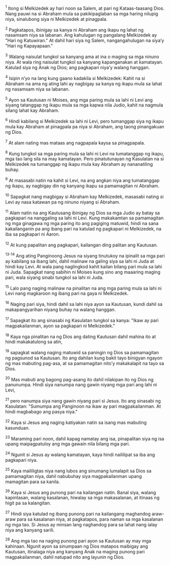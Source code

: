 <sup>1</sup>
Itong si Melkizedek ay hari noon sa Salem, at pari ng Kataas-taasang Dios. Nang pauwi na si Abraham mula sa pakikipaglaban sa mga haring nilupig niya, sinalubong siya ni Melkizedek at pinagpala. 

<sup>2</sup>
Pagkatapos, ibinigay sa kanya ni Abraham ang ikapu ng lahat ng nasamsam niya sa labanan. Ang kahulugan ng pangalang Melkizedek ay "Hari ng Katuwiran." At dahil hari siya ng Salem, nangangahulugan na siyaʼy "Hari ng Kapayapaan." 

<sup>3</sup>
Walang naisulat tungkol sa kanyang ama at ina o maging sa mga ninuno niya. At wala ring naisulat tungkol sa kanyang kapanganakan at kamatayan. Katulad siya ng Anak ng Dios; ang pagkapari niyaʼy walang hanggan. 

<sup>4</sup>
Isipin nʼyo na lang kung gaano kadakila si Melkizedek: Kahit na si Abraham na ama ng ating lahi ay nagbigay sa kanya ng ikapu mula sa lahat ng nasamsam niya sa labanan. 

<sup>5</sup>
Ayon sa Kautusan ni Moises, ang mga paring mula sa lahi ni Levi ang siyang tatanggap ng ikapu mula sa mga kapwa nila Judio, kahit na nagmula silang lahat kay Abraham. 

<sup>6</sup>
Hindi kabilang si Melkizedek sa lahi ni Levi, pero tumanggap siya ng ikapu mula kay Abraham at pinagpala pa niya si Abraham, ang taong pinangakuan ng Dios. 

<sup>7</sup>
At alam nating mas mataas ang nagpapala kaysa sa pinagpapala. 

<sup>8</sup>
Kung tungkol sa mga paring mula sa lahi ni Levi na tumatanggap ng ikapu, mga tao lang sila na may kamatayan. Pero pinatutunayan ng Kasulatan na si Melkizedek na tumanggap ng ikapu mula kay Abraham ay nananatiling buhay. 

<sup>9</sup>
At masasabi natin na kahit si Levi, na ang angkan niya ang tumatanggap ng ikapu, ay nagbigay din ng kanyang ikapu sa pamamagitan ni Abraham. 

<sup>10</sup>
Sapagkat nang magbigay si Abraham kay Melkizedek, masasabi nating si Levi ay nasa katawan pa ng ninuno niyang si Abraham. 

<sup>11</sup>
Alam natin na ang Kautusang ibinigay ng Dios sa mga Judio ay batay sa pagkapari na nanggaling sa lahi ni Levi. Kung makakamtan sa pamamagitan ng mga ginagawa ng mga paring ito ang pagiging matuwid, hindi na sana kakailanganin pa ang ibang pari na katulad ng pagkapari ni Melkizedek, na iba sa pagkapari ni Aaron. 

<sup>12</sup>
At kung papalitan ang pagkapari, kailangan ding palitan ang Kautusan.

<sup>13-14</sup>
Ang ating Panginoong Jesus na siyang tinutukoy na ipinalit sa mga pari ay kabilang sa ibang lahi, dahil malinaw na galing siya sa lahi ni Juda at hindi kay Levi. At wala pang naglingkod kahit kailan bilang pari mula sa lahi ni Juda. Sapagkat nang sabihin ni Moises kung sino ang maaaring maging pari, wala siyang sinabi tungkol sa lahi ni Juda.

<sup>15</sup>
Lalo pang naging malinaw na pinalitan na ang mga paring mula sa lahi ni Levi nang magkaroon ng ibang pari na gaya ni Melkizedek. 

<sup>16</sup>
Naging pari siya, hindi dahil sa lahi niya ayon sa Kautusan, kundi dahil sa makapangyarihan niyang buhay na walang hanggan. 

<sup>17</sup>
Sapagkat ito ang sinasabi ng Kasulatan tungkol sa kanya: "Ikaw ay pari magpakailanman, ayon sa pagkapari ni Melkizedek." 

<sup>18</sup>
Kaya nga pinalitan na ng Dios ang dating Kautusan dahil mahina ito at hindi makakatulong sa atin, 

<sup>19</sup>
sapagkat walang naging matuwid sa paningin ng Dios sa pamamagitan ng pagsunod sa Kautusan. Ito ang dahilan kung bakit tayo binigyan ngayon ng mas mabuting pag-asa, at sa pamamagitan nitoʼy makakalapit na tayo sa Dios. 

<sup>20</sup>
Mas mabuti ang bagong pag-asang ito dahil nilakipan ito ng Dios ng panunumpa. Hindi siya nanumpa nang gawin niyang mga pari ang lahi ni Levi, 

<sup>21</sup>
pero nanumpa siya nang gawin niyang pari si Jesus. Ito ang sinasabi ng Kasulatan: "Sumumpa ang Panginoon na ikaw ay pari magpakailanman. At hindi magbabago ang pasya niya." 

<sup>22</sup>
Kaya si Jesus ang naging katiyakan natin sa isang mas mabuting kasunduan. 

<sup>23</sup>
Maraming pari noon, dahil kapag namatay ang isa, pinapalitan siya ng isa upang maipagpatuloy ang mga gawain nila bilang mga pari. 

<sup>24</sup>
Ngunit si Jesus ay walang kamatayan, kaya hindi naililipat sa iba ang pagkapari niya. 

<sup>25</sup>
Kaya maililigtas niya nang lubos ang sinumang lumalapit sa Dios sa pamamagitan niya, dahil nabubuhay siya magpakailanman upang mamagitan para sa kanila. 

<sup>26</sup>
Kaya si Jesus ang punong pari na kailangan natin. Banal siya, walang kapintasan, walang kasalanan, hiwalay sa mga makasalanan, at itinaas ng higit pa sa kalangitan. 

<sup>27</sup>
Hindi siya katulad ng ibang punong pari na kailangang maghandog araw-araw para sa kasalanan niya, at pagkatapos, para naman sa mga kasalanan ng mga tao. Si Jesus ay minsan lang naghandog para sa lahat nang ialay niya ang kanyang sarili. 

<sup>28</sup>
Ang mga tao na naging punong pari ayon sa Kautusan ay may mga kahinaan. Ngunit ayon sa sinumpaan ng Dios matapos maibigay ang Kautusan, itinalaga niya ang kanyang Anak na maging punong pari magpakailanman, dahil natupad nito ang layunin ng Dios.